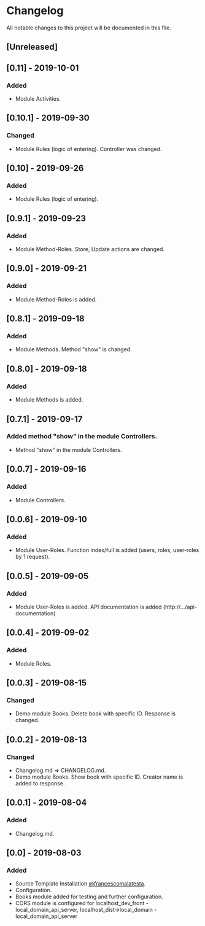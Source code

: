 # Changelog
All notable changes to this project will be documented in this file.

## [Unreleased]

## [0.11] - 2019-10-01
### Added
- Module Activities. 

## [0.10.1] - 2019-09-30
### Changed
- Module Rules (logic of entering). Controller was changed. 

## [0.10] - 2019-09-26
### Added
- Module Rules (logic of entering). 

## [0.9.1] - 2019-09-23
### Added
- Module Method-Roles. Store, Update actions are changed. 

## [0.9.0] - 2019-09-21
### Added
- Module Method-Roles is added. 

## [0.8.1] - 2019-09-18
### Added
- Module Methods. Method "show" is changed. 

## [0.8.0] - 2019-09-18
### Added
- Module Methods is added. 

## [0.7.1] - 2019-09-17
### Added method "show" in the module Controllers.
- Method "show" in the module Controllers. 

## [0.0.7] - 2019-09-16
### Added
- Module Controllers. 

## [0.0.6] - 2019-09-10
### Added
- Module User-Roles. Function index/full is added (users, roles, user-roles by 1 request).

## [0.0.5] - 2019-09-05
### Added
- Module User-Roles is added. API documentation is added (http://.../api-documentation)

## [0.0.4] - 2019-09-02
### Added
- Module Roles.

## [0.0.3] - 2019-08-15
### Changed
- Demo module Books. Delete book with specific ID. Response is changed.

## [0.0.2] - 2019-08-13
### Changed
- Changelog.md => CHANGELOG.md.
- Demo module Books. Show book with specific ID. Creator name is added to response.

## [0.0.1] - 2019-08-04
### Added
- Changelog.md.

## [0.0] - 2019-08-03
### Added
- Source Template Installation [@francescomalatesta](https://github.com/francescomalatesta/laravel-api-boilerplate-jwt?source=post_page---------------------------).
- Configuration.
- Books module added for testing and further configuration.
- CORS module is configured for localhost_dev_front - local_domain_api_server, localhost_dist->local_domain - local_domain_api_server
